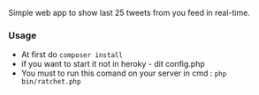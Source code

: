 Simple web app to show last 25 tweets from you feed in real-time.

### Usage
- At first do `composer install`
- if you want to start it not in heroky - dit config.php
- You must to run this comand on your server in cmd : `php bin/ratchet.php`



